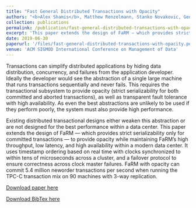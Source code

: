 ```yaml
---
title: "Fast General Distributed Transactions with Opacity"
authors: "<b>Alex Shamis</b>, Matthew Renzelmann, Stanko Novakovic, Georgios Chatzopoulos, Aleksandar Dragojevic, Dushyanth Narayanan, Miguel Castro"
collection: publications
permalink: /publication/fast-general-distributed-transactions-with-opacity
excerpt: 'This paper extends the design of FaRM — which provides strict serializability only for committed transactions — to provide opacity while maintaining FaRM’s high throughput, low latency, and high availability within a modern data center. It uses timestamp ordering based on real time with clocks synchronized to within tens of microseconds across a cluster, and a failover protocol to ensure correctness across clock master failures.'
date: 2019-06-30
paperurl: '/files/fast-general-distributed-transactions-with-opacity.pdf'
venue: 'ACM SIGMOD International Conference on Management of Data'
---
```

Transactions can simplify distributed applications by hiding data distribution, concurrency, and failures from the application developer. Ideally the developer would see the abstraction of a single large machine that runs transactions sequentially and never fails. This requires the transactional subsystem to provide opacity (strict serializability for both committed and aborted transactions), as well as transparent fault tolerance with high availability. As even the best abstractions are unlikely to be used if they perform poorly, the system must also provide high performance.

Existing distributed transactional designs either weaken this abstraction or are not designed for the best performance within a data center. This paper extends the design of FaRM — which provides strict serializability only for committed transactions — to provide opacity while maintaining FaRM’s high throughput, low latency, and high availability within a modern data center. It uses timestamp ordering based on real time with clocks synchronized to within tens of microseconds across a cluster, and a failover protocol to ensure correctness across clock master failures. FaRM with opacity can commit 5.4 million neworder transactions per second when running the TPC-C transaction mix on 90 machines with 3-way replication.

[Download paper here](/files/fast-general-distributed-transactions-with-opacity.pdf)

[Download BibTex here](/files/fast-general-distributed-transactions-with-opacity.bib)

